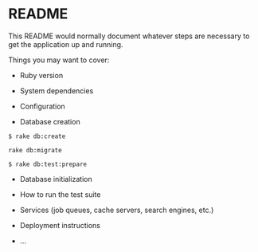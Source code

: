 # README

This README would normally document whatever steps are necessary to get the
application up and running.

Things you may want to cover:

* Ruby version

* System dependencies

* Configuration

* Database creation
```
$ rake db:create
```
```
rake db:migrate
```
```
$ rake db:test:prepare
```

* Database initialization

* How to run the test suite

* Services (job queues, cache servers, search engines, etc.)

* Deployment instructions

* ...
